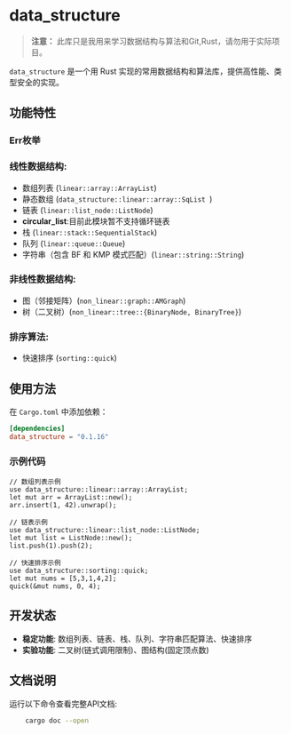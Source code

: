 # data_structure

>**注意：**
> 此库只是我用来学习数据结构与算法和Git,Rust，请勿用于实际项目。

`data_structure` 是一个用 Rust 实现的常用数据结构和算法库，提供高性能、类型安全的实现。

## 功能特性

### Err枚举

### 线性数据结构:
- 数组列表 (`linear::array::ArrayList`)
- 静态数组 (`data_structure::linear::array::SqList `)
- 链表 (`linear::list_node::ListNode`)
- **circular_list**:目前此模块暂不支持循环链表
- 栈 (`linear::stack::SequentialStack`)
- 队列 (`linear::queue::Queue`)
- 字符串（包含 BF 和 KMP 模式匹配）(`linear::string::String`)

### 非线性数据结构:
- 图（邻接矩阵）(`non_linear::graph::AMGraph`)
- 树（二叉树）(`non_linear::tree::{BinaryNode, BinaryTree}`)

### 排序算法:
- 快速排序 (`sorting::quick`)

## 使用方法

在 `Cargo.toml` 中添加依赖：
```toml
[dependencies]
data_structure = "0.1.16"
```

### 示例代码
```
// 数组列表示例
use data_structure::linear::array::ArrayList;
let mut arr = ArrayList::new();
arr.insert(1, 42).unwrap();

// 链表示例
use data_structure::linear::list_node::ListNode;
let mut list = ListNode::new();
list.push(1).push(2);

// 快速排序示例
use data_structure::sorting::quick;
let mut nums = [5,3,1,4,2];
quick(&mut nums, 0, 4);
```

## 开发状态
- **稳定功能**: 数组列表、链表、栈、队列、字符串匹配算法、快速排序
- **实验功能**: 二叉树(链式调用限制)、图结构(固定顶点数)

## 文档说明
运行以下命令查看完整API文档:
```bash
    cargo doc --open
```